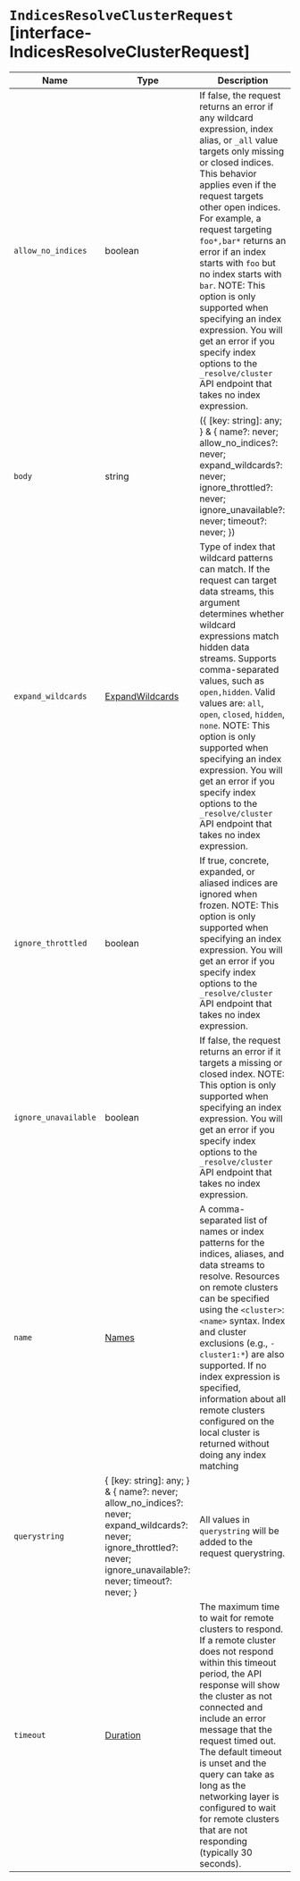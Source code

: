 # `IndicesResolveClusterRequest` [interface-IndicesResolveClusterRequest]

| Name | Type | Description |
| - | - | - |
| `allow_no_indices` | boolean | If false, the request returns an error if any wildcard expression, index alias, or `_all` value targets only missing or closed indices. This behavior applies even if the request targets other open indices. For example, a request targeting `foo*,bar*` returns an error if an index starts with `foo` but no index starts with `bar`. NOTE: This option is only supported when specifying an index expression. You will get an error if you specify index options to the `_resolve/cluster` API endpoint that takes no index expression. |
| `body` | string | ({ [key: string]: any; } & { name?: never; allow_no_indices?: never; expand_wildcards?: never; ignore_throttled?: never; ignore_unavailable?: never; timeout?: never; }) | All values in `body` will be added to the request body. |
| `expand_wildcards` | [ExpandWildcards](./ExpandWildcards.md) | Type of index that wildcard patterns can match. If the request can target data streams, this argument determines whether wildcard expressions match hidden data streams. Supports comma-separated values, such as `open,hidden`. Valid values are: `all`, `open`, `closed`, `hidden`, `none`. NOTE: This option is only supported when specifying an index expression. You will get an error if you specify index options to the `_resolve/cluster` API endpoint that takes no index expression. |
| `ignore_throttled` | boolean | If true, concrete, expanded, or aliased indices are ignored when frozen. NOTE: This option is only supported when specifying an index expression. You will get an error if you specify index options to the `_resolve/cluster` API endpoint that takes no index expression. |
| `ignore_unavailable` | boolean | If false, the request returns an error if it targets a missing or closed index. NOTE: This option is only supported when specifying an index expression. You will get an error if you specify index options to the `_resolve/cluster` API endpoint that takes no index expression. |
| `name` | [Names](./Names.md) | A comma-separated list of names or index patterns for the indices, aliases, and data streams to resolve. Resources on remote clusters can be specified using the `<cluster>`: `<name>` syntax. Index and cluster exclusions (e.g., `-cluster1:*`) are also supported. If no index expression is specified, information about all remote clusters configured on the local cluster is returned without doing any index matching |
| `querystring` | { [key: string]: any; } & { name?: never; allow_no_indices?: never; expand_wildcards?: never; ignore_throttled?: never; ignore_unavailable?: never; timeout?: never; } | All values in `querystring` will be added to the request querystring. |
| `timeout` | [Duration](./Duration.md) | The maximum time to wait for remote clusters to respond. If a remote cluster does not respond within this timeout period, the API response will show the cluster as not connected and include an error message that the request timed out. The default timeout is unset and the query can take as long as the networking layer is configured to wait for remote clusters that are not responding (typically 30 seconds). |

